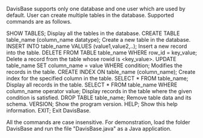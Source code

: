 DavisBase supports only one database and one user which are used by default. User can create multiple tables in the database. Supported commands are as follows.

SHOW TABLES;                                               Display all the tables in the database.
CREATE TABLE table_name (column_name datatype);          Create a new table in the database.
INSERT INTO table_name VALUES (value1,value2,..);          Insert a new record into the table.
DELETE FROM TABLE table_name WHERE row_id = key_value;     Delete a record from the table whose rowid is <key_value>.
UPDATE table_name SET column_name = value WHERE condition; Modifies the records in the table.
CREATE INDEX ON table_name (column_name);                  Create index for the specified column in the table.
SELECT * FROM table_name;                                  Display all records in the table.
SELECT * FROM table_name WHERE column_name operator value; Display records in the table where the given condition is satisfied.
DROP TABLE table_name;                                     Remove table data and its schema.
VERSION;                                                   Show the program version.
HELP;                                                      Show this help information.
EXIT;                                                      Exit DavisBase.

All the commands are case insensitive. For demonstration, load the folder DavisBase and run the file "DavisBase.java" as a Java application.
